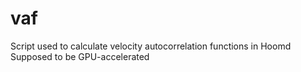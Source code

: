 # vaf
Script used to calculate velocity autocorrelation functions in Hoomd
Supposed to be GPU-accelerated
